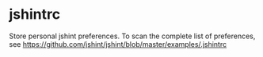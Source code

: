 # jshintrc
Store personal jshint preferences.
To scan the complete list of preferences, see https://github.com/jshint/jshint/blob/master/examples/.jshintrc
